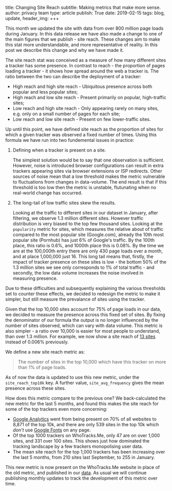 title: Changing Site Reach
subtitle: Making metrics that make more sense.
author: privacy team
type: article
publish: True
date: 2019-02-15
tags: blog, update,
header_img:
+++

This month we updated the site with data from over 800 million page loads during January. In this
data release we have also made a change to one of the main figures that we publish - site reach.
These changes aim to make this stat more understandable, and more representative of reality. In
this post we describe this change and why we have made it.

The site reach stat was conceived as a measure of how many different sites a tracker has some
presence. In contrast to reach - the proportion of pages loading a tracker - it shows how spread
around the web a tracker is. The ratio between the two can describe the deployment of a tracker:

- High reach and high site reach - Ubiquitous presence across both popular and less popular sites;
- High reach and low site reach - Present primarily on popular, high-traffic sites;
- Low reach and high site reach - Only appearing rarely on many sites, e.g. only on a small number
of pages for each site;
- Low reach and low site reach - Present on few lower-traffic sites.

Up until this point, we have defined site reach as the proportion of sites for which a given
tracker was observed a fixed number of times. Using this formula we have run into two fundemental
issues in practice:

 1. Defining when a tracker is present on a site.

    The simplest solution would be to say that one observation is sufficient. However, noise is
    introduced browser configurations can result in extra trackers appearing sites via browser
    extensions or ISP redirects. Other sources of noise mean that a low threshold makes the metric
    vulnerable to fluctuations from changes in data-volume. The end result is that if this threshold
    is too low then the metric is unstable, flutunating when no real-world change has occurred.

 2. The long-tail of low traffic sites skew the results.

    Looking at the traffic to different sites in our dataset in January, after filtering, we observe
    1.3 million different sites. However traffic distribution is very biased to the top few thousand
    sites. Looking at the `popularity` metric for sites, which measures the relative about of traffic
    compared to the most popular site (Google.com), already the 10th most popular site (Pornhub) has
    just 6% of Google's traffic. By the 100th place, this ratio is 0.6%, and 1000th place this is 0.08%.
    By the time we are at the 100,000th entry there are only 430 page loads over a month, and at place
    1,000,000 just 16. This long tail means that, firstly, the impact of tracker presence on these
    sites is low - the bottom 50% of the 1.3 million sites we see only corresponds to 1% of total
    traffic - and secondly, the low data volume increases the noise involved in measuring presence.

Due to these difficulties and subsequently explaining the various thresholds set to counter these
effects, we decided to redesign the metric to make it simpler, but still measure the prevalance of
sites using the tracker.

Given that the top 10,000 sites account for 75% of page loads in our data, we decided to measure
the presence across this fixed set of sites. By fixing the denominator of our formula the output
is no longer influenced by the number of sites observed, which can vary with data volume. This
metric is also simpler - a ratio over 10,000 is easier for most people to understand, than over
1.3 million. For example, we now show a site reach of [13 sites](../trackers/realperson.de.html)
instead of 0.006% previously.

We define a new site reach metric as:

> The number of sites in the top 10,000 which have this tracker on more than 1% of page loads.

As of now the data is updated to use this new metric, under the `site_reach_top10k` key. A further
 value, `site_avg_frequency` gives the mean presence across these sites.

How does this metric compare to the previous one? We back-calculated the new metric for the last
5 months, and found this makes the site reach for some of the top trackers even more concerning:

- [Google Analytics](../trackers/google_analytics.html) went from being present on 70% of all websites to 8,871 of the top 10k, and there are only 539 sites in the top 10k which _don't_ use [Google Fonts](../trackers/google_fonts.html) on any page.
- Of the top 1000 trackers on WhoTracks.Me, only 47 are on over 1,000 sites, and 331 over 100
sites. This shows just how dominated the tracking landscape by a few trackers monopolising user data.
- The mean site reach for the top 1,000 trackers has been increasing over the last 5 months, from
210 sites last September, to 255 in January.

This new metric is now present on the WhoTracks.Me website in place of the old metric, and published
in our [data](https://github.com/cliqz-oss/whotracks.me/tree/master/whotracksme/data). As usual we
 will continue publishing monthly updates to track the development of this metric over time.
